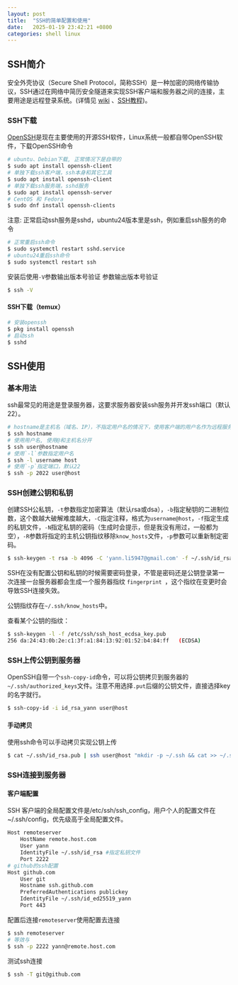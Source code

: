 ```yaml
---
layout: post
title:  "SSH的简单配置和使用"
date:   2025-01-19 23:42:21 +0800
categories: shell linux 
---
```

## SSH简介

安全外壳协议（Secure Shell Protocol，简称SSH）是一种加密的网络传输协议，SSH通过在网络中简历安全隧道来实现SSH客户端和服务器之间的连接，主要用途是远程登录系统。(详情见 [wiki](https://zh.wikipedia.org/wiki/Secure_Shell) 、[SSH教程](https://wangdoc.com/ssh/))。


### SSH下载

[OpenSSH](https://www.openssh.com/)是现在主要使用的开源SSH软件，Linux系统一般都自带OpenSSH软件，下载OpenSSH命令

```bash
# ubuntu、Debian下载, 正常情况下是自带的
$ sudo apt install openssh-client
# 单独下载ssh客户端，ssh本身和其它工具
$ sudo apt install openssh-client 
# 单独下载ssh服务端，sshd服务
$ sudo apt install openssh-server 
# CentOS 和 Fedora
$ sudo dnf install openssh-clients
```

注意: 正常启动ssh服务是sshd，ubuntu24版本里是ssh，例如重启ssh服务的命令

```bash
# 正常重启ssh命令
$ sudo systemctl restart sshd.service
# ubuntu24重启ssh命令
$ sudo systemctl restart ssh
```

安装后使用`-V`参数输出版本号验证
参数输出版本号验证

```bash
$ ssh -V
```

#### SSH下载（temux）

```bash
# 安装openssh
$ pkg install openssh
# 启动ssh
$ sshd
```

## SSH使用

### 基本用法

ssh最常见的用途是登录服务器，这要求服务器安装ssh服务并开发ssh端口（默认22）。

```bash
# hostname是主机名（域名、IP），不指定用户名的情况下，使用客户端的用户名作为远程服务器的登录用户名
$ ssh hostname
# 使用用户名, 使用@和主机名分开
$ ssh user@hostname
# 使用`-l`参数指定用户名
$ ssh -l username host
# 使用`-p`指定端口，默认22
$ ssh -p 2022 user@host
```

### SSH创建公钥和私钥

创建SSH公私钥，`-t`参数指定加密算法（默认rsa或dsa），`-b`指定秘钥的二进制位数，这个数越大破解难度越大，`-C`指定注释，格式为`username@host`，`-f`指定生成的私钥文件，`-N`指定私钥的密码（生成时会提示，但是我没有用过，一般都为空），`-R`参数将指定的主机公钥指纹移除`know_hosts`文件，`-p`参数可以重新制定密码。

```bash
$ ssh-keygen -t rsa -b 4096 -C 'yann.li5947@gmail.com' -f ~/.ssh/id_rsa_yann
```

SSH在没有配置公钥和私钥的时候需要密码登录，不管是密码还是公钥登录第一次连接一台服务器都会生成一个服务器指纹 `fingerprint `，这个指纹在变更时会导致SSH连接失效。

公钥指纹存在`~/.ssh/know_hosts`中。

查看某个公钥的指纹：

```bash
$ ssh-keygen -l -f /etc/ssh/ssh_host_ecdsa_key.pub
256 da:24:43:0b:2e:c1:3f:a1:84:13:92:01:52:b4:84:ff   (ECDSA)
```

### SSH上传公钥到服务器

OpenSSH自带一个`ssh-copy-id`命令，可以将公钥拷贝到服务器的`~/.ssh/authorized_keys`文件。注意不用选择`.put`后缀的公钥文件，直接选择key的名字就行。

```bash
$ ssh-copy-id -i id_rsa_yann user@host
```

#### 手动拷贝

使用ssh命令可以手动拷贝实现公钥上传

```bash
$ cat ~/.ssh/id_rsa.pub | ssh user@host "mkdir -p ~/.ssh && cat >> ~/.ssh/authorized_keys"
```

### SSH连接到服务器

#### 客户端配置

SSH 客户端的全局配置文件是/etc/ssh/ssh_config，用户个人的配置文件在~/.ssh/config，优先级高于全局配置文件。

```bash
Host remoteserver
    HostName remote.host.com
    User yann
    IdentityFile ~/.ssh/id_rsa #指定私钥文件
    Port 2222
# github的ssh配置
Host github.com
    User git
    Hostname ssh.github.com
    PreferredAuthentications publickey
    IdentityFile ~/.ssh/id_ed25519_yann
    Port 443
```

配置后连接`remoteserver`使用配置去连接

```bash
$ ssh remoteserver
# 等效与
$ ssh -p 2222 yann@remote.host.com
```

测试ssh连接
```bash
$ ssh -T git@github.com
```
